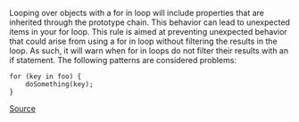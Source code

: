 Looping over objects with a for in loop will include properties that are inherited through the prototype chain. This behavior can lead to unexpected items in your for loop.
This rule is aimed at preventing unexpected behavior that could arise from using a for in loop without filtering the results in the loop. As such, it will warn when for in loops do not filter their results with an if statement.
The following patterns are considered problems:

```
for (key in foo) {
	doSomething(key);
}

```

[Source](http://eslint.org/docs/rules/guard-for-in)
